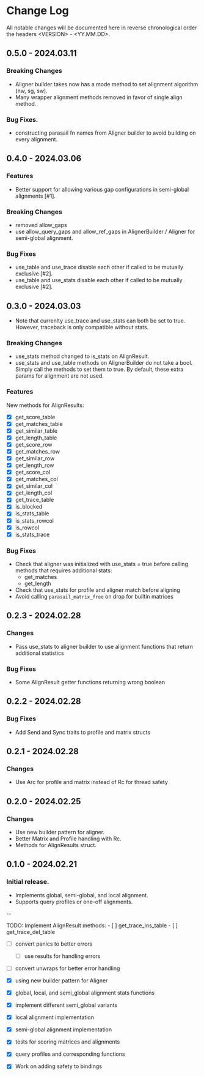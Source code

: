 # Change Log

All notable changes will be documented here in reverse chronological order the headers \<VERSION\> - <YY.MM.DD>.

## 0.5.0 - 2024.03.11

### Breaking Changes

- Aligner builder takes now has a mode method to set alignment algorithm (nw, sg, sw).
- Many wrapper alignment methods removed in favor of single align method.

### Bug Fixes.

- constructing parasail fn names from Aligner builder to avoid building on every alignment.

## 0.4.0 - 2024.03.06

### Features

- Better support for allowing various gap configurations in semi-global alignments [\#1].

### Breaking Changes

- removed allow_gaps
- use allow_query_gaps and allow_ref_gaps in AlignerBuilder / Aligner for semi-global alignment.

### Bug Fixes

- use_table and use_trace disable each other if called to be mutually exclusive [\#2].
- use_table and use_stats disable each other if called to be mutually exclusive [\#2].

## 0.3.0 - 2024.03.03

- Note that currenlty use_trace and use_stats can both be set to true. However, traceback is only compatible without stats.

### Breaking Changes

- use_stats method changed to is_stats on AlignResult.
- use_stats and use_table methods on AlignerBuilder do not take a bool. Simply
call the methods to set them to true. By default, these extra params for alignment
are not used.

### Features

New methods for AlignResults:

- [x] get_score_table
- [x] get_matches_table
- [x] get_similar_table
- [x] get_length_table
- [x] get_score_row
- [x] get_matches_row
- [x] get_similar_row
- [x] get_length_row
- [x] get_score_col
- [x] get_matches_col
- [x] get_similar_col
- [x] get_length_col
- [x] get_trace_table
- [x] is_blocked
- [x] is_stats_table
- [x] is_stats_rowcol
- [x] is_rowcol
- [x] is_stats_trace

### Bug Fixes

- Check that aligner was initialized with use_stats = true before calling methods that requires additional stats:
    - get_matches
    - get_length 
- Check that use_stats for profile and aligner match before aligning
- Avoid calling `parasail_matrix_free` on drop for builtin matrices

## 0.2.3 - 2024.02.28

### Changes

- Pass use_stats to aligner builder to use alignment functions that return additional statistics

### Bug Fixes

- Some AlignResult getter functions returning wrong boolean

## 0.2.2 - 2024.02.28

### Bug Fixes

- Add Send and Sync traits to profile and matrix structs

## 0.2.1 - 2024.02.28

### Changes

- Use Arc for profile and matrix instead of Rc for thread safety

## 0.2.0 - 2024.02.25

### Changes 

- Use new builder pattern for aligner.
- Better Matrix and Profile handling with Rc.
- Methods for AlignResults struct.

## 0.1.0 - 2024.02.21

### Initial release.

- Implements global, semi-global, and local alignment.
- Supports query profiles or one-off alignments.

--

TODO:
Implement AlignResult methods:
    - [ ] get_trace_ins_table
    - [ ] get_trace_del_table
- [ ] convert panics to better errors
    - [ ] use results for handling errors
- [ ] convert unwraps for better error handling
- [x] using new builder pattern for Aligner
- [x] global, local, and semi_global alignment stats functions
- [x] implement different semi_global variants
- [x] local alignment implementation
- [x] semi-global alignment implementation
- [x] tests for scoring matrices and alignments
- [x] query profiles and corresponding functions
- [x] Work on adding safety to bindings

